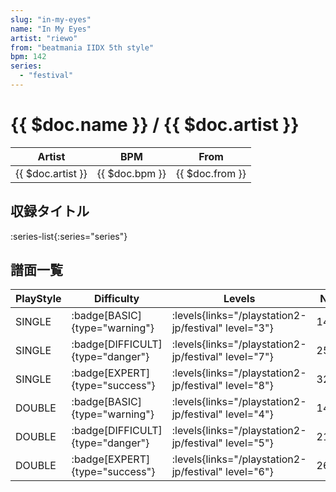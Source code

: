```yaml
---
slug: "in-my-eyes"
name: "In My Eyes"
artist: "riewo"
from: "beatmania IIDX 5th style"
bpm: 142
series:
  - "festival"
---
```


# {{ $doc.name }} / {{ $doc.artist }}

|Artist|BPM|From|
|------|---|----|
|{{ $doc.artist }}|{{ $doc.bpm }}|{{ $doc.from }}|

## 収録タイトル

:series-list{:series="series"}

## 譜面一覧

|PlayStyle|Difficulty|Levels|Notes|Movie|
|---------|----------|------|-----|-----|
|SINGLE| :badge[BASIC]{type="warning"}| :levels{links="/playstation2-jp/festival" level="3"}|140/77||
|SINGLE| :badge[DIFFICULT]{type="danger"}| :levels{links="/playstation2-jp/festival" level="7"}|255/24||
|SINGLE| :badge[EXPERT]{type="success"}| :levels{links="/playstation2-jp/festival" level="8"}|322/22||
|DOUBLE| :badge[BASIC]{type="warning"}| :levels{links="/playstation2-jp/festival" level="4"}|144/73||
|DOUBLE| :badge[DIFFICULT]{type="danger"}| :levels{links="/playstation2-jp/festival" level="5"}|214/75||
|DOUBLE| :badge[EXPERT]{type="success"}| :levels{links="/playstation2-jp/festival" level="6"}|267/91||
